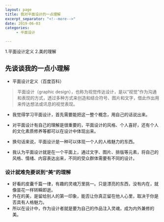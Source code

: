 ```yaml
---
layout: page
title: 我对平面设计的一点理解
excerpt_separator: "<!--more-->"
date: 2019-06-03
categories:
     - 平面设计

---
```

1.平面设计定义
2.美的理解
<!--more-->
## 先谈谈我的一点小理解
- 平面设计定义（百度百科）

> 平面设计（graphic design），也称为视觉传达设计，是以“视觉”作为沟通和表现的方式，透过多种方式来创造和结合符号、图片和文字，借此作出用来传达想法或讯息的视觉表现。

- 我觉得学习平面设计，首先需要能把这一整个概念，用自己的话说出来。
- 对平面设计有自己的理解是很重要的，平面设计的风格、个人喜好，还有个人的文化素质修养等都可以在设计中体现出来。
- 换句话来说，平面设计是一种可以体现一个人的人格魅力的东西。

- 我认为平面设计就是在一个平面上，通过文字、图片、排版等元素，将自己的风格、情绪、内容表达出来，不同的受众群体需要有不同的设计。
### 设计就难免要说到“美”的理解
- 好看的皮囊千篇一律，有趣的灵魂万里挑一。只是漂亮的东西，没有内在，就像昙花一样转瞬即逝。
- 外在的美，是留给别人的第一印象，能否让你真正留在他人心里，取决于你是否具有人格魅力。
- 所以在设计中，作为设计者就是要为自己的作品注入灵魂，成为内外兼修的美。